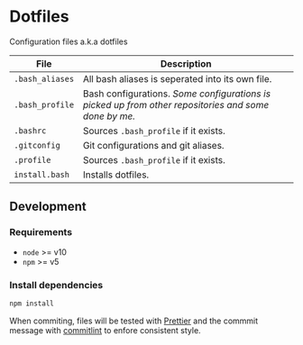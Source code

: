 # Dotfiles

Configuration files a.k.a dotfiles

| File            | Description                                                                                          |
| --------------- | ---------------------------------------------------------------------------------------------------- |
| `.bash_aliases` | All bash aliases is seperated into its own file.                                                     |
| `.bash_profile` | Bash configurations. _Some configurations is picked up from other repositories and some done by me._ |
| `.bashrc`       | Sources `.bash_profile` if it exists.                                                                |
| `.gitconfig`    | Git configurations and git aliases.                                                                  |
| `.profile`      | Sources `.bash_profile` if it exists.                                                                |
| `install.bash`  | Installs dotfiles.                                                                                   |

## Development

### Requirements

- `node` >= v10
- `npm` >= v5

### Install dependencies

```bash
npm install
```

When commiting, files will be tested with [Prettier](https://prettier.io/) and the commmit message with [commitlint](https://commitlint.js.org/#/) to enfore consistent style.
